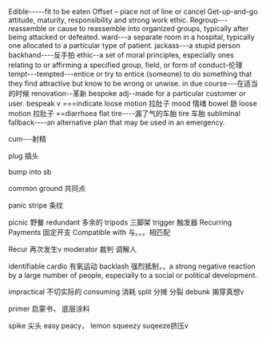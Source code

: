 Edible-----fit to be eaten
Offset – place not of line or cancel
Get-up-and-go attitude, maturity, responsibility and strong work ethic.
Regroup--- reassemble or cause to reassemble into organized groups, typically after being attacked or defeated.
ward---a separate room in a hospital, typically one allocated to a particular type of patient.
jackass---a stupid person
backhand----反手拍
ethic--a set of moral principles, especially ones relating to or affirming a specified group, field, or form of conduct-伦理
tempt---tempted---entice or try to entice (someone) to do something that they find attractive but know to be wrong or unwise.
in due course---在适当的时候
renovation--革新
bespoke adj--made for a particular customer or user. 
bespeak v ===indicate
loose motion 拉肚子
mood 情绪
bowel 肠
loose motion 拉肚子 ==diarrhoea
flat tire----漏了气的车胎
tire 车胎
subliminal
fallback----an alternative plan that may be used in an emergency.

cum---射精

plug 插头

bump into sb

common ground 共同点

panic
stripe  条纹

picnic 野餐
redundant 多余的
tripods 三脚架
trigger 触发器
Recurring Payments 固定开支
Compatible with  与。。。相匹配

Recur 再次发生v
moderator  裁判 调解人

identifiable
cardio 有氧运动
backlash 强烈抵制，，a strong negative reaction by a large number of people, especially to a social or political development.


impractical 不切实际的
consuming 消耗
split  分摊 分裂
debunk 揭穿真想v

primer 启蒙书， 底层涂料

spike 尖头
easy peacy， lemon squeezy 
suqeeze挤压v



